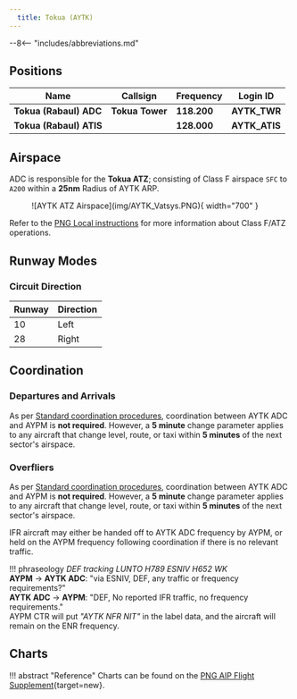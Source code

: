 ```yaml
---
  title: Tokua (AYTK)
---
```


--8<-- "includes/abbreviations.md"

## Positions

| Name                    | Callsign         | Frequency | Login ID    |
| ----------------------- | --------- | ---------------- | --------- |
| **Tokua (Rabaul) ADC**	| **Tokua Tower** | **118.200** | **AYTK_TWR** | 
| **Tokua (Rabaul) ATIS**	| | 	**128.000** | **AYTK_ATIS**	 | 

## Airspace
ADC is responsible for the **Tokua ATZ**; consisting of Class F airspace `SFC` to `A200` within a **25nm** Radius of AYTK ARP.

<figure markdown>
![AYTK ATZ Airspace](img/AYTK_Vatsys.PNG){ width="700" }
</figure>

Refer to the [PNG Local instructions](../) for more information about Class F/ATZ operations.
<!---
## Maneuvering Area
### Responsibility
### Standard Taxi Routes
### Taxiway Restrictions

## Separation
### Responsibility
## Lateral Separation Points

## Local Procedures

## VFR operations

## Helicopter operations
--->
## Runway Modes
### Circuit Direction
| Runway | Direction |
| ------ | ----------|
| 10     | Left      |
| 28     | Right     |
<!---
## SID Selection

## ATIS
--->
## Coordination
### Departures and Arrivals
As per [Standard coordination procedures](../../controller-skills/coordination/#octa-coordination), coordination between AYTK ADC and AYPM is **not required**. However, a **5 minute** change parameter applies to any aircraft that change level, route, or taxi within **5 minutes** of the next sector's airspace.

### Overfliers
As per [Standard coordination procedures](../../controller-skills/coordination/#octa-coordination), coordination between AYTK ADC and AYPM is **not required**. However, a **5 minute** change parameter applies to any aircraft that change level, route, or taxi within **5 minutes** of the next sector's airspace.

IFR aircraft may either be handed off to AYTK ADC frequency by AYPM, or held on the AYPM frequency following coordination if there is no relevant traffic.

!!! phraseology
    *DEF tracking LUNTO H789 ESNIV H652 WK*  
    <span class="hotline">**AYPM** -> **AYTK ADC**</span>: "via ESNIV, DEF, any traffic or frequency requirements?"  
    <span class="hotline">**AYTK ADC** -> **AYPM**</span>: "DEF, No reported IFR traffic, no frequency requirements."  
    AYPM CTR will put *"AYTK NFR NIT"* in the label data, and the aircraft will remain on the ENR frequency.

## Charts
!!! abstract "Reference"
    Charts can be found on the [PNG AIP Flight Supplement](https://www.niuskypacific.com.pg/aip-flight-supplements/){target=new}.